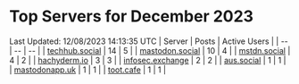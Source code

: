 # Top Servers for December 2023
Last Updated: 12/08/2023 14:13:35 UTC
| Server | Posts | Active Users |
| -- | -- | -- |
| [techhub.social](https://techhub.social/tags/PowerShell) | 14 | 5 |
| [mastodon.social](https://mastodon.social/tags/PowerShell) | 10 | 4 |
| [mstdn.social](https://mstdn.social/tags/PowerShell) | 4 | 2 |
| [hachyderm.io](https://hachyderm.io/tags/PowerShell) | 3 | 3 |
| [infosec.exchange](https://infosec.exchange/tags/PowerShell) | 2 | 2 |
| [aus.social](https://aus.social/tags/PowerShell) | 1 | 1 |
| [mastodonapp.uk](https://mastodonapp.uk/tags/PowerShell) | 1 | 1 |
| [toot.cafe](https://toot.cafe/tags/PowerShell) | 1 | 1 |
